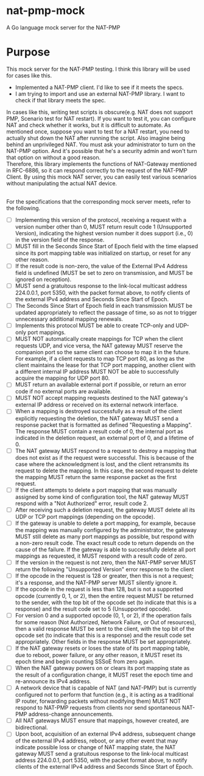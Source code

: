 # nat-pmp-mock
A Go language mock server for the NAT-PMP

# Purpose
This mock server for the NAT-PMP testing. I think this library will be used for cases like this.
- Implemented a NAT-PMP client. I'd like to see if it meets the specs.
- I am trying to import and use an external NAT-PMP library. I want to check if that library meets the spec.

In cases like this, writing test scripts is obscure(e.g. NAT does not support PMP, Scenario test for NAT restart). If you want to test it, you can configure NAT and check whether it works, but it is difficult to automate. As mentioned once, suppose you want to test for a NAT restart, you need to actually shut down the NAT after running the script. Also imagine being behind an unprivileged NAT. You must ask your administrator to turn on the NAT-PMP option. And it's possible that he's a security admin and won't turn that option on without a good reason.
<br>Therefore, this library implements the functions of NAT-Gateway mentioned in RFC-6886, so it can respond correctly to the request of the NAT-PMP Client. By using this mock NAT server, you can easily test various scenarios without manipulating the actual NAT device.

<br>For the specifications that the corresponding mock server meets, refer to the following.
- [ ] Implementing this version of the protocol, receiving a request with a version number other than 0, MUST return result code 1 (Unsupported Version), indicating the highest version number it does support (i.e., 0) in the version field of the response.
- [ ] MUST fill in the Seconds Since Start of Epoch field with the time elapsed since its port mapping table was initialized on startup, or reset for any other reason.
- [ ] If the result code is non-zero, the value of the External IPv4 Address field is undefined (MUST be set to zero on transmission, and MUST be ignored on reception).
- [ ] MUST send a gratuitous response to the link-local multicast address 224.0.0.1, port 5350, with the packet format above, to notify clients of the external IPv4 address and Seconds Since Start of Epoch.
- [ ] The Seconds Since Start of Epoch field in each transmission MUST be updated appropriately to reflect the passage of time, so as not to trigger unnecessary additional mapping renewals.
- [ ] Implements this protocol MUST be able to create TCP-only and UDP-only port mappings.
- [ ] MUST NOT automatically create mappings for TCP when the client requests UDP, and vice versa, the NAT gateway MUST reserve the companion port so the same client can choose to map it in the future. For example, if a client requests to map TCP port 80, as long as the client maintains the lease for that TCP port mapping, another client with a different internal IP address MUST NOT be able to successfully acquire the mapping for UDP port 80.
- [ ] MUST return an available external port if possible, or return an error code if no external ports are available.
- [ ] MUST NOT accept mapping requests destined to the NAT gateway's external IP address or received on its external network interface.
- [ ] When a mapping is destroyed successfully as a result of the client explicitly requesting the deletion, the NAT gateway MUST send a response packet that is formatted as defined "Requesting a Mapping". The response MUST contain a result code of 0, the internal port as indicated in the deletion request, an external port of 0, and a lifetime of 0. 
- [ ] The NAT gateway MUST respond to a request to destroy a mapping that does not exist as if the request were successful.  This is because of the case where the acknowledgment is lost, and the client retransmits its request to delete the mapping.  In this case, the second request to delete the mapping MUST return the same response packet as the first request.
- [ ] If the client attempts to delete a port mapping that was manually assigned by some kind of configuration tool, the NAT gateway MUST respond with a "Not Authorized" error, result code 2.
- [ ] After receiving such a deletion request, the gateway MUST delete all its UDP or TCP port mappings (depending on the opcode).
- [ ] If the gateway is unable to delete a port mapping, for example, because the mapping was manually configured by the administrator, the gateway MUST still delete as many port mappings as possible, but respond with a non-zero result code.  The exact result code to return depends on the cause of the failure.  If the gateway is able to successfully delete all port mappings as requested, it MUST respond with a result code of zero.
- [ ] If the version in the request is not zero, then the NAT-PMP server MUST return the following "Unsupported Version" error response to the client
- [ ] If the opcode in the request is 128 or greater, then this is not a request; it's a response, and the NAT-PMP server MUST silently ignore it.
- [ ] If the opcode in the request is less than 128, but is not a supported opcode (currently 0, 1, or 2), then the entire request MUST be returned to the sender, with the top bit of the opcode set (to indicate that this is a response) and the result code set to 5 (Unsupported opcode).
- [ ] For version 0 and a supported opcode (0, 1, or 2), if the operation fails for some reason (Not Authorized, Network Failure, or Out of resources), then a valid response MUST be sent to the client, with the top bit of the opcode set (to indicate that this is a response) and the result code set appropriately.  Other fields in the response MUST be set appropriately.
- [ ]  If the NAT gateway resets or loses the state of its port mapping table, due to reboot, power failure, or any other reason, it MUST reset its epoch time and begin counting SSSoE from zero again. 
- [ ] When the NAT gateway powers on or clears its port mapping state as the result of a configuration change, it MUST reset the epoch time and re-announce its IPv4 address.
- [ ] A network device that is capable of NAT (and NAT-PMP) but is currently configured not to perform that function (e.g., it is acting as a traditional IP router, forwarding packets without modifying them) MUST NOT respond to NAT-PMP requests from clients nor send spontaneous NAT-PMP address-change announcements.
- [ ] All NAT gateways MUST ensure that mappings, however created, are bidirectional.
- [ ] Upon boot, acquisition of an external IPv4 address, subsequent change of the external IPv4 address, reboot, or any other event that may indicate possible loss or change of NAT mapping state, the NAT gateway MUST send a gratuitous response to the link-local multicast address 224.0.0.1, port 5350, with the packet format above, to notify clients of the external IPv4 address and Seconds Since Start of Epoch.